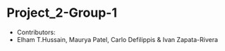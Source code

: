 # Project_2-Group-1

* Contributors:
* Elham T.Hussain, Maurya Patel, Carlo Defilippis & Ivan Zapata-Rivera